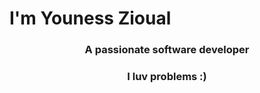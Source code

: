 <h1 algin="center">I'm Youness Zioual</h1>
<h3 align="center">A passionate software developer</h3>
<h3 align="center">I luv problems :)</h3>

<br/>
